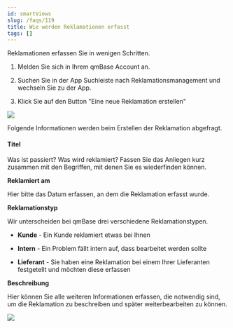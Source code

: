 ```yaml
---
id: smartViews
slug: /faqs/119
title: Wie werden Reklamationen erfasst
tags: []
---
```

Reklamationen erfassen Sie in wenigen Schritten.

1.  Melden Sie sich in Ihrem qmBase Account an.

2.  Suchen Sie in der App Suchleiste nach Reklamationsmanagement und wechseln Sie zu der App.

3.  Klick Sie auf den Button "Eine neue Reklamation erstellen"

![](https://caqadmin.blob.core.windows.net/faqs/119-images/c596a7fb-9d31-4e32-9e2a-ff9e167fee97-mceclip0.png)

Folgende Informationen werden beim Erstellen der Reklamation abgefragt.

#### **Titel**

Was ist passiert? Was wird reklamiert? Fassen Sie das Anliegen kurz zusammen mit den Begriffen, mit denen Sie es wiederfinden können.

**Reklamiert am**

Hier bitte das Datum erfassen, an dem die Reklamation erfasst wurde.

**Reklamationstyp**

Wir unterscheiden bei qmBase drei verschiedene Reklamationstypen.

*   **Kunde** - Ein Kunde reklamiert etwas bei Ihnen

*   **Intern** - Ein Problem fällt intern auf, dass bearbeitet werden sollte

*   **Lieferant** - Sie haben eine Reklamation bei einem Ihrer Lieferanten festgetellt und möchten diese erfassen

**Beschreibung**

Hier können Sie alle weiteren Informationen erfassen, die notwendig sind, um die Reklamation zu beschreiben und später weiterbearbeiten zu können.

![](https://caqadmin.blob.core.windows.net/faqs/119-images/10ec4460-b194-42d4-97ca-1dee64ab404d-mceclip1.png)